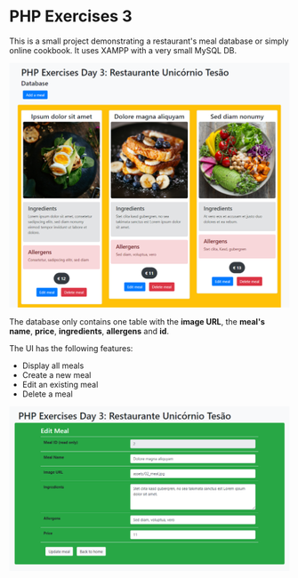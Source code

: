 # PHP Exercises 3

This is a small project demonstrating a restaurant's meal database or simply online cookbook. It uses XAMPP with a very small MySQL DB.

![Restaurant Unicorno](assets/unicorno.png)

The database only contains one table with the __image URL__, the __meal's name__, __price__, __ingredients__, __allergens__ and __id__.

The UI has the following features:
- Display all meals
- Create a new meal
- Edit an existing meal
- Delete a meal

![Restaurant Unicorno](assets/unicorno2.png)

